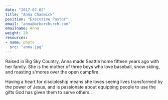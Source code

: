 ```yaml
---
date: "2017-07-02"
title: "Anna Chadwick"
position: "Executive Pastor"
email: "anna@arborchurch.com"
emailname: Anna
weight: 20
resources:
- name: photo
  src: "anna.jpg"
---
```


Raised in Big Sky Country, Anna made Seattle home fifteen years ago with her family. She is the mother of three boys who love baseball, snow skiing, and roasting s'mores over the open campfire.

Having a heart for discipleship means she loves seeing lives transformed by the power of Jesus, and is passionate about equipping people to use the gifts God has given them to serve others.. 
 

